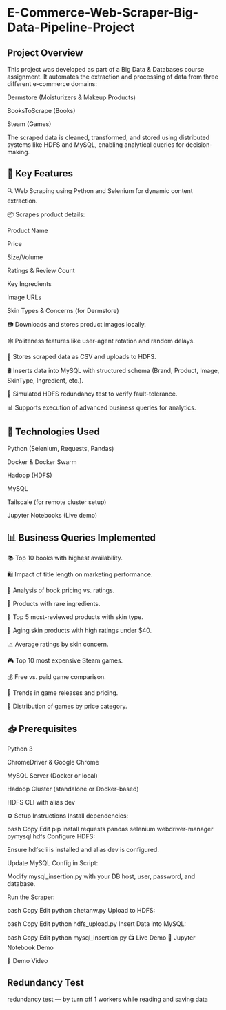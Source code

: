 # E-Commerce-Web-Scraper-Big-Data-Pipeline-Project

## Project Overview
This project was developed as part of a Big Data & Databases course assignment. It automates the extraction and processing of data from three different e-commerce domains:

Dermstore (Moisturizers & Makeup Products)

BooksToScrape (Books)

Steam (Games)

The scraped data is cleaned, transformed, and stored using distributed systems like HDFS and MySQL, enabling analytical queries for decision-making.

## 📌 Key Features
🔍 Web Scraping using Python and Selenium for dynamic content extraction.

📦 Scrapes product details:

Product Name

Price

Size/Volume

Ratings & Review Count

Key Ingredients

Image URLs

Skin Types & Concerns (for Dermstore)

📷 Downloads and stores product images locally.

🕸️ Politeness features like user-agent rotation and random delays.

📁 Stores scraped data as CSV and uploads to HDFS.

🛢️ Inserts data into MySQL with structured schema (Brand, Product, Image, SkinType, Ingredient, etc.).

🧪 Simulated HDFS redundancy test to verify fault-tolerance.

📊 Supports execution of advanced business queries for analytics.

 
 
 ## 🧰 Technologies Used
Python (Selenium, Requests, Pandas)

Docker & Docker Swarm

Hadoop (HDFS)

MySQL

Tailscale (for remote cluster setup)

Jupyter Notebooks (Live demo)

    
## 📊 Business Queries Implemented
📚 Top 10 books with highest availability.

🛍️ Impact of title length on marketing performance.

💸 Analysis of book pricing vs. ratings.

🧴 Products with rare ingredients.

🌟 Top 5 most-reviewed products with skin type.

👵 Aging skin products with high ratings under $40.

📈 Average ratings by skin concern.

🎮 Top 10 most expensive Steam games.

💰 Free vs. paid game comparison.

📅 Trends in game releases and pricing.

🧾 Distribution of games by price category.

## 📥 Prerequisites
Python 3

ChromeDriver & Google Chrome

MySQL Server (Docker or local)

Hadoop Cluster (standalone or Docker-based)

HDFS CLI with alias dev

⚙️ Setup Instructions
Install dependencies:

bash
Copy
Edit
pip install requests pandas selenium webdriver-manager pymysql hdfs
Configure HDFS:

Ensure hdfscli is installed and alias dev is configured.

Update MySQL Config in Script:

Modify mysql_insertion.py with your DB host, user, password, and database.

Run the Scraper:

bash
Copy
Edit
python chetanw.py
Upload to HDFS:

bash
Copy
Edit
python hdfs_upload.py
Insert Data into MySQL:

bash
Copy
Edit
python mysql_insertion.py
📺 Live Demo
📓 Jupyter Notebook Demo

🎥 Demo Video
## Redundancy Test
redundancy test
— by turn off 1 workers while reading and saving data
